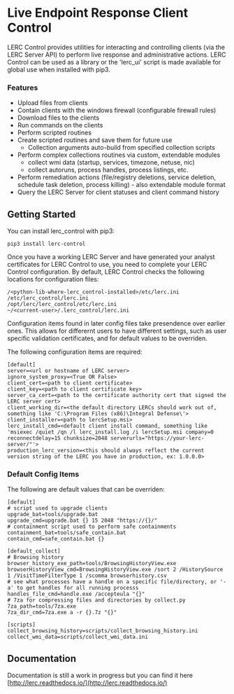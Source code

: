 # Live Endpoint Response Client Control

LERC Control provides utilities for interacting and controlling clients (via the LERC Server API) to perform live response and administrative actions. LERC Control can be used as a library or the 'lerc_ui' script is made available for global use when installed with pip3.

### Features

+ Upload files from clients
+ Contain clients with the windows firewall (configurable firewall rules)
+ Download files to the clients
+ Run commands on the clients
+ Perform scripted routines
+ Create scripted routines and save them for future use
    - Collection arguments auto-build from specified collection scripts
+ Perform complex collections routines via custom, extendable modules
    - collect wmi data (startup, services, timezone, netuse, nic)
    - collect autoruns, process handles, process listings, etc.
+ Perform remediation actions (file/registry deletions, service deletion, schedule task deletion, process killing) - also extendable module format
+ Query the LERC Server for client statuses and client command history

## Getting Started

You can install lerc_control with pip3:

    pip3 install lerc-control

Once you have a working LERC Server and have generated your analyst certificates for LERC Control to use, you need to complete your LERC Control configuration. By default, LERC Control checks the following locations for configuration files:

    /<python-lib-where-lerc_control-installed>/etc/lerc.ini
    /etc/lerc_control/lerc.ini
    /opt/lerc/lerc_control/etc/lerc.ini
    ~/<current-user>/.lerc_control/lerc.ini

Configuration items found in later config files take presendence over earlier ones. This allows for differernt users to have different settings, such as user specific validation certificates, and for default values to be overriden.

The following configuration items are required:

    [default]
    server=<url or hostname of LERC server>
    ignore_system_proxy=<True OR False>
    client_cert=<path to client certificate>
    client_key=<path to client certificate key>
    server_ca_cert=<path to the certificate authority cert that signed the LERC server cert>
    client_working_dir=<the default directory LERCs should work out of, something like 'C:\Program Files (x86)\Integral Defense\'>
    client_installer=<path to lercSetup.msi>
    lerc_install_cmd=<default client install command, something like 'msiexec /quiet /qn /l lerc_install.log /i lercSetup.msi company=0 reconnectdelay=15 chunksize=2048 serverurls="https://your-lerc-server/"'>
    production_lerc_version=<this should always reflect the current version string of the LERC you have in production, ex: 1.0.0.0>

### Default Config Items

The following are default values that can be overriden:

    [default]
    # script used to upgrade clients
    upgrade_bat=tools/upgrade.bat
    upgrade_cmd=upgrade.bat {} 15 2048 "https://{}/"
    # containment script used to perform safe containments
    containment_bat=tools/safe_contain.bat
    contain_cmd=safe_contain.bat {}

    [default_collect]
    # Browsing history
    browser_history_exe_path=tools/BrowsingHistoryView.exe    
    browserHistoryView_cmd=BrowsingHistoryView.exe /sort 2 /HistorySource 1 /VisitTimeFilterType 1 /scomma browserhistory.csv
    # see what processes have a handle on a specific file/directory, or '-a' to get handles for all running processs
    handles_file_cmd=handle.exe /accepteula "{}"
    # 7za for compressing files and directories by collect.py
    7za_path=tools/7za.exe
    7za_dir_cmd=7za.exe a -r {}.7z "{}" 

    [scripts]
    collect_browsing_history=scripts/collect_browsing_history.ini
    collect_wmi_data=scripts/collect_wmi_data.ini

## Documentation

Documentation is still a work in progress but you can find it here [http://lerc.readthedocs.io/](http://lerc.readthedocs.io/)
